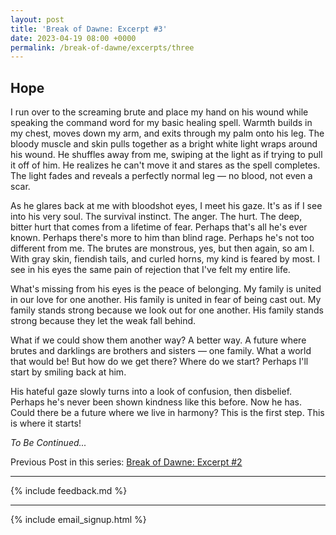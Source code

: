 ```yaml
---
layout: post
title: 'Break of Dawne: Excerpt #3'
date: 2023-04-19 08:00 +0000
permalink: /break-of-dawne/excerpts/three
---
```


## Hope

I run over to the screaming brute and place my hand on his wound while speaking the command word for my basic healing spell. Warmth builds in my chest, moves down my arm, and exits through my palm onto his leg. The bloody muscle and skin pulls together as a bright white light wraps around his wound. He shuffles away from me, swiping at the light as if trying to pull it off of him. He realizes he can't move it and stares as the spell completes. The light fades and reveals a perfectly normal leg — no blood, not even a scar.

As he glares back at me with bloodshot eyes, I meet his gaze. It's as if I see into his very soul. The survival instinct. The anger. The hurt. The deep, bitter hurt that comes from a lifetime of fear. Perhaps that's all he's ever known. Perhaps there's more to him than blind rage. Perhaps he's not too different from me. The brutes are monstrous, yes, but then again, so am I. With gray skin, fiendish tails, and curled horns, my kind is feared by most. I see in his eyes the same pain of rejection that I've felt my entire life.

What's missing from his eyes is the peace of belonging. My family is united in our love for one another. His family is united in fear of being cast out. My family stands strong because we look out for one another. His family stands strong because they let the weak fall behind.

What if we could show them another way? A better way. A future where brutes and darklings are brothers and sisters — one family. What a world that would be! But how do we get there? Where do we start? Perhaps I'll start by smiling back at him.

His hateful gaze slowly turns into a look of confusion, then disbelief. Perhaps he's never been shown kindness like this before. Now he has. Could there be a future where we live in harmony? This is the first step. This is where it starts!

_To Be Continued..._

Previous Post in this series: [Break of Dawne: Excerpt #2](/break-of-dawne/excerpts/two)

---

{% include feedback.md %}

---

{% include email_signup.html %}

